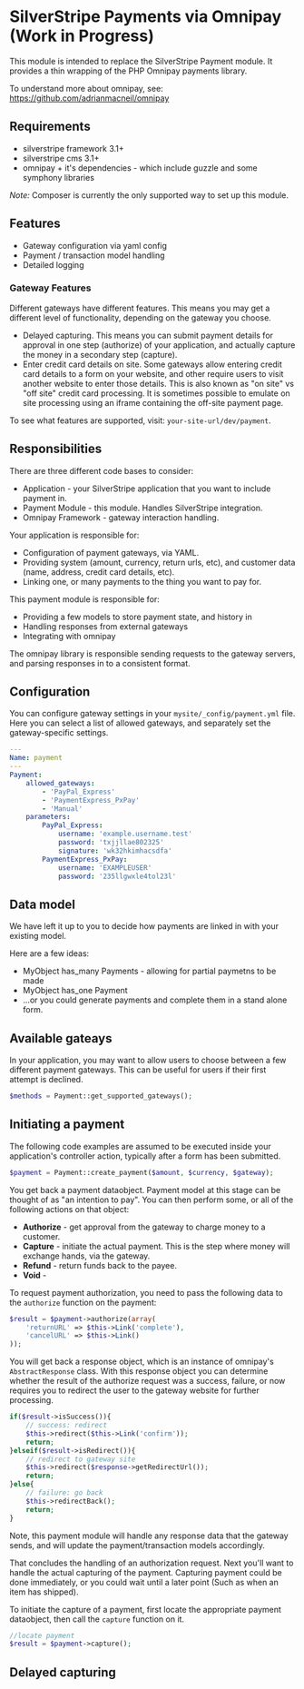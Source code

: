 # SilverStripe Payments via Omnipay (Work in Progress)

This module is intended to replace the SilverStripe Payment module. It provides a thin wrapping of the PHP Omnipay payments library.

To understand more about omnipay, see: https://github.com/adrianmacneil/omnipay

## Requirements

 * silverstripe framework 3.1+
 * silverstripe cms 3.1+
 * omnipay + it's dependencies - which include guzzle and some symphony libraries

*Note:* Composer is currently the only supported way to set up this module.

## Features

 * Gateway configuration via yaml config
 * Payment / transaction model handling
 * Detailed logging

### Gateway Features

Different gateways have different features. This means you may get a different level of functionality, depending on the gateway you choose.

 * Delayed capturing. This means you can submit payment details for approval in one step (authorize) of your application, and actually capture the money in a secondary step (capture).
 * Enter credit card details on site. Some gateways allow entering credit card details to a form on your website, and other require users to visit another website to enter those details. This is also known as "on site" vs "off site" credit card processing. It is sometimes possible to emulate on site processing using an iframe containing the off-site payment page.

To see what features are supported, visit: `your-site-url/dev/payment`.

## Responsibilities

There are three different code bases to consider:

 * Application - your SilverStripe application that you want to include payment in.
 * Payment Module - this module. Handles SilverStripe integration.
 * Omnipay Framework - gateway interaction handling.

Your application is responsible for:
* Configuration of payment gateways, via YAML.
* Providing system (amount, currency, return urls, etc), and customer data (name, address, credit card details, etc).
* Linking one, or many payments to the thing you want to pay for.

This payment module is responsible for:
* Providing a few models to store payment state, and history in
* Handling responses from external gateways
* Integrating with omnipay

The omnipay library is responsible sending requests to the gateway servers, and parsing responses in to a consistent format.

## Configuration

You can configure gateway settings in your `mysite/_config/payment.yml` file. Here you can select a list of allowed gateways, and separately set the gateway-specific settings.

```yaml
---
Name: payment
---
Payment:
    allowed_gateways:
        - 'PayPal_Express'
        - 'PaymentExpress_PxPay'
        - 'Manual'
    parameters:
        PayPal_Express:
            username: 'example.username.test'
            password: 'txjjllae802325'
            signature: 'wk32hkimhacsdfa'
		PaymentExpress_PxPay:
			username: 'EXAMPLEUSER'
			password: '235llgwxle4tol23l'
```

## Data model

We have left it up to you to decide how payments are linked in with your existing model.

Here are a few ideas:
 * MyObject has_many Payments - allowing for partial paymetns to be made
 * MyObject has_one Payment
 * ...or you could generate payments and complete them in a stand alone form.

## Available gateays

In your application, you may want to allow users to choose between a few different payment gateways. This can be useful for users if their first attempt is declined.

```php
$methods = Payment::get_supported_gateways();
```

## Initiating a payment

The following code examples are assumed to be executed inside your application's controller action, typically after a form has been submitted.

```php
$payment = Payment::create_payment($amount, $currency, $gateway);
```

You get back a payment dataobject. Payment model at this stage can be thought of as "an intention to pay".
You can then perform some, or all of the following actions on that object:
 * **Authorize** - get approval from the gateway to charge money to a customer.
 * **Capture** - initiate the actual payment. This is the step where money will exchange hands, via the gateway.
 * **Refund** - return funds back to the payee.
 * **Void** - 

To request payment authorization, you need to pass the following data to the `authorize` function on the payment:
```php
$result = $payment->authorize(array(
    'returnURL' => $this->Link('complete'),
    'cancelURL' => $this->Link()
));
```

You will get back a response object, which is an instance of omnipay's `AbstractResponse` class.
With this response object you can determine whether the result of the authorize request was a success, failure, or now requires you to redirect
the user to the gateway website for further processing.
```php
if($result->isSuccess()){
	// success: redirect
	$this->redirect($this->Link('confirm'));
	return;
}elseif($result->isRedirect()){
	// redirect to gateway site
	$this->redirect($response->getRedirectUrl());
	return;
}else{
	// failure: go back
	$this->redirectBack();
    return;
}
```
Note, this payment module will handle any response data that the gateway sends, and will update the payment/transaction models accordingly.


That concludes the handling of an authorization request. Next you'll want to handle the actual capturing of the payment.
Capturing payment could be done immediately, or you could wait until a later point (Such as when an item has shipped).

To initiate the capture of a payment, first locate the appropriate payment dataobject, then call the `capture` function on it.
```php
//locate payment
$result = $payment->capture();
```




## Delayed capturing


